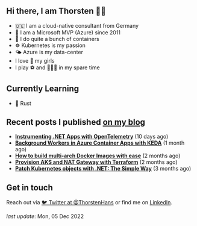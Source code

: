 ## Hi there, I am Thorsten 👋🏼

- 🇩🇪 I am a cloud-native consultant from Germany
- 🔷 I am a Microsoft MVP (Azure) since 2011
- 🐳 I do quite a bunch of containers
- ☸️ Kubernetes is my passion
- 🌤 Azure is my data-center
- I love 💞 my girls
- I play ⚽️ and 🏃🏻‍♂️ in my spare time

## Currently Learning

- 🦀 Rust

## Recent posts I published [on my blog](https://thorsten-hans.com)

- **[Instrumenting .NET Apps with OpenTelemetry](https://www.thorsten-hans.com/instrumenting-dotnet-apps-with-opentelemetry/)** (10 days ago)
- **[Background Workers in Azure Container Apps with KEDA](https://www.thorsten-hans.com/background-workers-in-azure-container-apps-with-keda/)** (1 month ago)
- **[How to build multi-arch Docker Images with ease](https://www.thorsten-hans.com/how-to-build-multi-arch-docker-images-with-ease/)** (2 months ago)
- **[Provision AKS and NAT Gateway with Terraform](https://www.thorsten-hans.com/provision-aks-and-nat-gateway-with-terraform/)** (2 months ago)
- **[Patch Kubernetes objects with .NET: The Simple Way](https://www.thorsten-hans.com/patch-kubernetes-object-with-dotnet-the-simple-way/)** (3 months ago)

## Get in touch

Reach out via [🐦 Twitter at @ThorstenHans](https://twitter.com/ThorstenHans) or find me on [LinkedIn](https://linkedin.com/in/ThorstenHans).

_last update_: Mon, 05 Dec 2022
